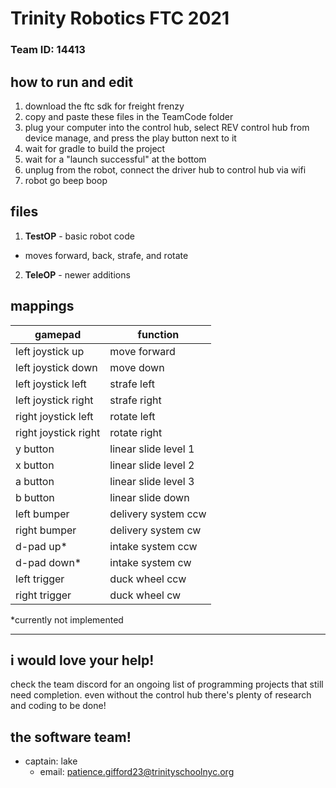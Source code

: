 # Trinity Robotics FTC 2021
### Team ID: 14413

## how to run and edit

1. download the ftc sdk for freight frenzy
2. copy and paste these files in the TeamCode folder
3. plug your computer into the control hub, select REV control hub from device manage, and press the play button next to it
4. wait for gradle to build the project
5. wait for a "launch successful" at the bottom
6. unplug from the robot, connect the driver hub to control hub via wifi
7. robot go beep boop

## files

1. **TestOP** - basic robot code
- moves forward, back, strafe, and rotate
2. **TeleOP** - newer additions

## mappings

gamepad | function
------- | --------
left joystick up | move forward
left joystick down | move down
left joystick left | strafe left
left joystick right | strafe right
right joystick left | rotate left
right joystick right | rotate right
y button | linear slide level 1
x button | linear slide level 2
a button | linear slide level 3
b button | linear slide down
left bumper | delivery system ccw
right bumper | delivery system cw
d-pad up* | intake system ccw
d-pad down* | intake system cw
left trigger | duck wheel ccw
right trigger | duck wheel cw

 \*currently not implemented 

---
## i would love your help!

check the team discord for an ongoing list of programming projects that still need completion.
even without the control hub there's plenty of research and coding to be done!

## the software team!
- captain: lake
  - email: patience.gifford23@trinityschoolnyc.org
